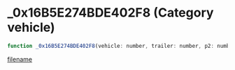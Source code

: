 # _0x16B5E274BDE402F8 (Category vehicle)

```js
function _0x16B5E274BDE402F8(vehicle: number, trailer: number, p2: number, p3: number, p4: number, p5: number, p6: number, p7: number, p8: number, p9: number, p10: number, p11: number): void
```

[filename](_0x16B5E274BDE402F8_m.md ':include')